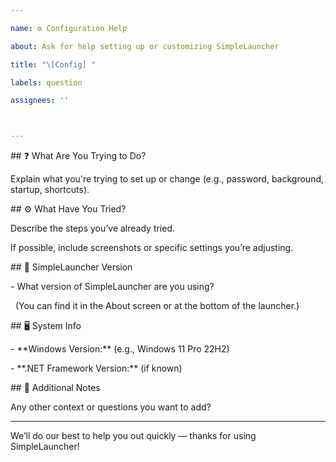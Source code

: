 ```yaml
---

name: ⚙️ Configuration Help

about: Ask for help setting up or customizing SimpleLauncher

title: "\[Config] "

labels: question

assignees: ''



---
```




\## ❓ What Are You Trying to Do?



Explain what you're trying to set up or change (e.g., password, background, startup, shortcuts).



\## ⚙️ What Have You Tried?



Describe the steps you’ve already tried.  

If possible, include screenshots or specific settings you’re adjusting.



\## 🤖 SimpleLauncher Version



\- What version of SimpleLauncher are you using?

&nbsp; (You can find it in the About screen or at the bottom of the launcher.)



\## 🖥️ System Info



\- \*\*Windows Version:\*\* (e.g., Windows 11 Pro 22H2)

\- \*\*.NET Framework Version:\*\* (if known)



\## 📎 Additional Notes



Any other context or questions you want to add?



---



We’ll do our best to help you out quickly — thanks for using SimpleLauncher!



